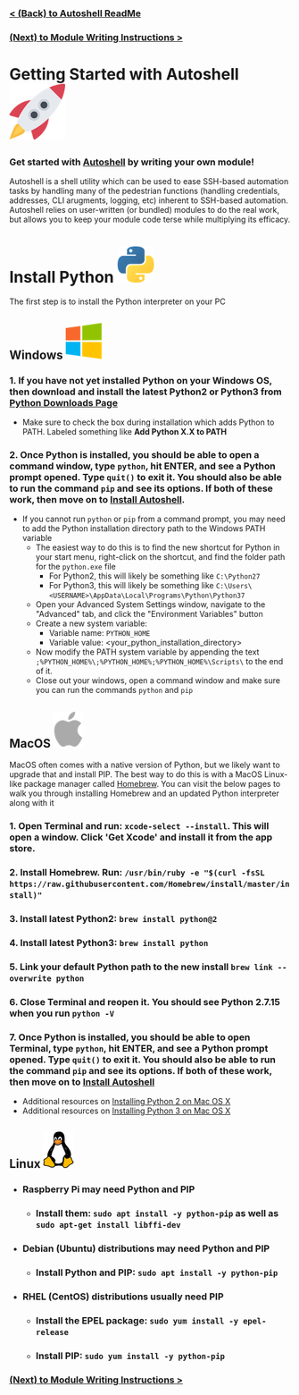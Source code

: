###  [< (Back) to Autoshell ReadMe](README.md)
###  [(Next) to Module Writing Instructions >](TUTORIAL-2.md)

# Getting Started with Autoshell ![Rocket](img/rocket_100.png)

### Get started with [Autoshell](https://github.com/PackeTsar/autoshell) by writing your own module!


Autoshell is a shell utility which can be used to ease SSH-based automation tasks by handling many of the pedestrian functions (handling credentials, addresses, CLI arugments, logging, etc) inherent to SSH-based automation. Autoshell relies on user-written (or bundled) modules to do the real work, but allows you to keep your module code terse while multiplying its efficacy.


# **Install Python** ![Python](img/python_65.png)
The first step is to install the Python interpreter on your PC

## **Windows** ![Windows](img/windows_65.png)
### 1. If you have not yet installed Python on your Windows OS, then download and install the latest Python2 or Python3 from [Python Downloads Page](https://www.python.org/downloads/)
- Make sure to check the box during installation which adds Python to PATH. Labeled something like **Add Python X.X to PATH**

### 2. Once Python is installed, you should be able to open a command window, type `python`, hit ENTER, and see a Python prompt opened. Type `quit()` to exit it. You should also be able to run the command `pip` and see its options. If both of these work, then move on to [Install Autoshell](TUTORIAL-2.md).
- If you cannot run `python` or `pip` from a command prompt, you may need to add the Python installation directory path to the Windows PATH variable
	- The easiest way to do this is to find the new shortcut for Python in your start menu, right-click on the shortcut, and find the folder path for the `python.exe` file
		- For Python2, this will likely be something like `C:\Python27`
		- For Python3, this will likely be something like `C:\Users\<USERNAME>\AppData\Local\Programs\Python\Python37`
	- Open your Advanced System Settings window, navigate to the "Advanced" tab, and click the "Environment Variables" button
	- Create a new system variable:
		- Variable name: `PYTHON_HOME`
		- Variable value: <your_python_installation_directory>
	- Now modify the PATH system variable by appending the text `;%PYTHON_HOME%\;%PYTHON_HOME%;%PYTHON_HOME%\Scripts\` to the end of it.
	- Close out your windows, open a command window and make sure you can run the commands `python` and `pip`

## **MacOS** ![MacOS](img/apple_65.png)
MacOS often comes with a native version of Python, but we likely want to upgrade that and install PIP. The best way to do this is with a MacOS Linux-like package manager called [Homebrew](https://brew.sh/). You can visit the below pages to walk you through installing Homebrew and an updated Python interpreter along with it

### 1. Open Terminal and run: `xcode-select --install`. This will open a window. Click **'Get Xcode'** and install it from the app store.
### 2. Install Homebrew. Run: `/usr/bin/ruby -e "$(curl -fsSL https://raw.githubusercontent.com/Homebrew/install/master/install)"`
### 3. Install latest Python2: `brew install python@2`
### 4. Install latest Python3: `brew install python`
### 5. Link your default Python path to the new install `brew link --overwrite python`
### 6. Close Terminal and reopen it. You should see Python 2.7.15 when you run `python -V`
### 7. Once Python is installed, you should be able to open Terminal, type `python`, hit ENTER, and see a Python prompt opened. Type `quit()` to exit it. You should also be able to run the command `pip` and see its options. If both of these work, then move on to [Install Autoshell](TUTORIAL-2.md)
- Additional resources on [Installing Python 2 on Mac OS X](https://docs.python-guide.org/starting/install/osx/)
- Additional resources on [Installing Python 3 on Mac OS X](https://docs.python-guide.org/starting/install3/osx/)

## **Linux** ![Linux](img/linux_65.png)
- ### **Raspberry Pi** may need Python and PIP
	- ### Install them: `sudo apt install -y python-pip` as well as `sudo apt-get install libffi-dev`
- ### **Debian (Ubuntu)** distributions may need Python and PIP
	- ### Install Python and PIP: `sudo apt install -y python-pip`
- ### **RHEL (CentOS)** distributions usually need PIP
	- ### Install the EPEL package: `sudo yum install -y epel-release`
	- ### Install PIP: `sudo yum install -y python-pip`


###  [(Next) to Module Writing Instructions >](TUTORIAL-2.md)
